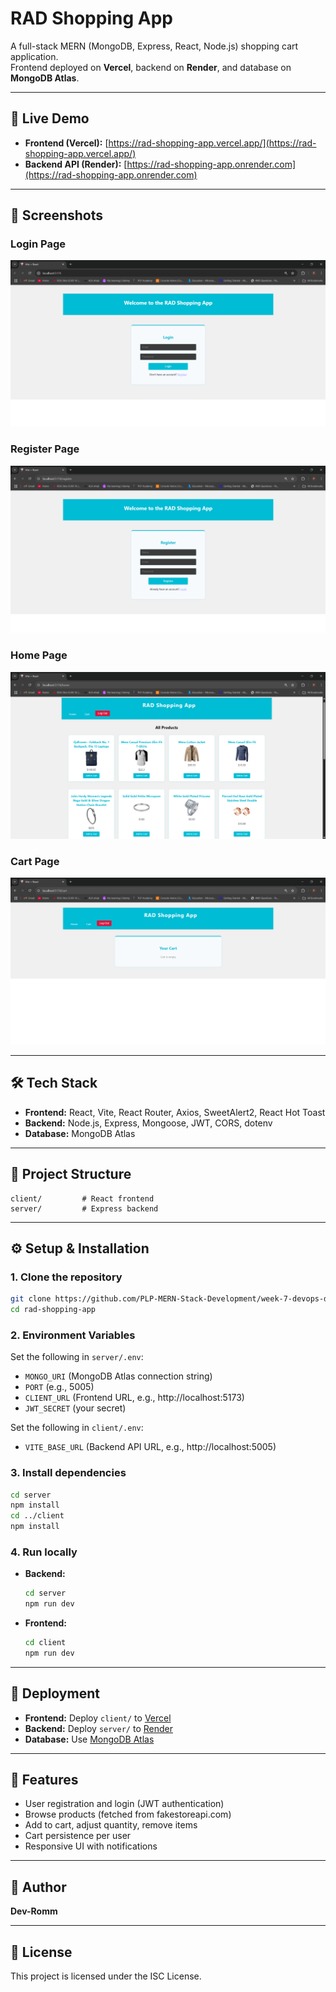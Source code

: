 # RAD Shopping App

A full-stack MERN (MongoDB, Express, React, Node.js) shopping cart application.  
Frontend deployed on **Vercel**, backend on **Render**, and database on **MongoDB Atlas**.

---

## 🚀 Live Demo

- **Frontend (Vercel):** [https://rad-shopping-app.vercel.app/](https://rad-shopping-app.vercel.app/)
- **Backend API (Render):** [https://rad-shopping-app.onrender.com](https://rad-shopping-app.onrender.com)

---

## 📸 Screenshots

### Login Page
![Login Page](Screenshot%20login.png)

### Register Page
![Register Page](Screenshot%20register.png)

### Home Page
![Home Page](Screenshot%20home.png)

### Cart Page
![Cart Page](Screenshot%20cart.png)

---

## 🛠️ Tech Stack

- **Frontend:** React, Vite, React Router, Axios, SweetAlert2, React Hot Toast
- **Backend:** Node.js, Express, Mongoose, JWT, CORS, dotenv
- **Database:** MongoDB Atlas

---

## 📂 Project Structure

```
client/         # React frontend
server/         # Express backend
```

---

## ⚙️ Setup & Installation

### 1. Clone the repository

```sh
git clone https://github.com/PLP-MERN-Stack-Development/week-7-devops-deployment-assignment-Dev-Romm.git
cd rad-shopping-app
```

### 2. Environment Variables

Set the following in `server/.env`:
- `MONGO_URI` (MongoDB Atlas connection string)
- `PORT` (e.g., 5005)
- `CLIENT_URL` (Frontend URL, e.g., http://localhost:5173)
- `JWT_SECRET` (your secret)

Set the following in `client/.env`:
- `VITE_BASE_URL` (Backend API URL, e.g., http://localhost:5005)

### 3. Install dependencies

```sh
cd server
npm install
cd ../client
npm install
```

### 4. Run locally

- **Backend:**
  ```sh
  cd server
  npm run dev
  ```
- **Frontend:**
  ```sh
  cd client
  npm run dev
  ```

---

## 🚀 Deployment

- **Frontend:** Deploy `client/` to [Vercel](https://vercel.com/)
- **Backend:** Deploy `server/` to [Render](https://render.com/)
- **Database:** Use [MongoDB Atlas](https://www.mongodb.com/atlas)

---

## 📝 Features

- User registration and login (JWT authentication)
- Browse products (fetched from fakestoreapi.com)
- Add to cart, adjust quantity, remove items
- Cart persistence per user
- Responsive UI with notifications

---

## 👤 Author

**Dev-Romm**

---

## 📄 License

This project is licensed under the ISC License.